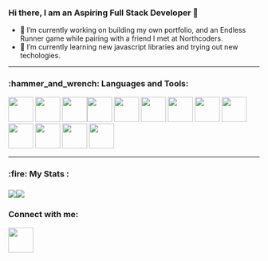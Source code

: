 ### Hi there, I am an Aspiring Full Stack Developer  👋


- 🔭 I’m currently working on building my own portfolio, and an Endless Runner game while pairing with a friend I met at Northcoders.
- 🌱 I’m currently learning new javascript libraries and trying out new techologies.

<hr>

<h3 align="left">:hammer_and_wrench: Languages and Tools:</h3>
<p align="left">
<img height=50 src="https://cdn.jsdelivr.net/gh/devicons/devicon/icons/javascript/javascript-original.svg"/>
<img height=50 src="https://cdn.jsdelivr.net/gh/devicons/devicon/icons/java/java-original.svg"/>
<img height=50 src="https://cdn.jsdelivr.net/gh/devicons/devicon/icons/html5/html5-original.svg" /><img height=50 src="https://cdn.jsdelivr.net/gh/devicons/devicon/icons/css3/css3-original.svg" />
<img height=50 src="https://cdn.jsdelivr.net/gh/devicons/devicon/icons/react/react-original.svg" />
<img height=50 src="https://cdn.jsdelivr.net/gh/devicons/devicon/icons/bootstrap/bootstrap-original.svg"/>
<img height=50 src="https://cdn.jsdelivr.net/gh/devicons/devicon/icons/express/express-original.svg"/>
<img height=50 src="https://cdn.jsdelivr.net/gh/devicons/devicon/icons/nodejs/nodejs-original.svg"/>
<img height=50 src="https://the-guild.dev/blog-assets/nodejs-esm/nodejs_logo.png"/>
<img height=50 src="https://miro.medium.com/max/300/1*h9G7gjWQeQVwqkbhHVvOQg.png"/>
<img height=50 src="https://cdn.jsdelivr.net/gh/devicons/devicon/icons/postgresql/postgresql-original.svg"/>
<img height=50 src="https://cdn.jsdelivr.net/gh/devicons/devicon/icons/git/git-plain.svg"/>
<img height=50 src="https://cdn.jsdelivr.net/gh/devicons/devicon/icons/github/github-original.svg"/>
<p>
<hr>
<h3> :fire:  My Stats :<h3>

  <div style="display: flex; flex-direction: row;">
 <img class="img" src="http://github-readme-streak-stats.herokuapp.com?user=Kristinna97&theme=dark&background=000000" />
 <img class="img" src="https://github-readme-stats.vercel.app/api?username=Kristinna97&hide=stars&show_icons=true&theme=dracula&count_private=true" />
</div
 
<hr>  
<h3 align="left">Connect with me:</h3>
<p align="left">
<a href="https://www.linkedin.com/in/kristina-petrova-6556601a7/">
    <img height="50" src="https://cdn2.iconfinder.com/data/icons/social-icon-3/512/social_style_3_in-306.png"/>
</a>
</p>

